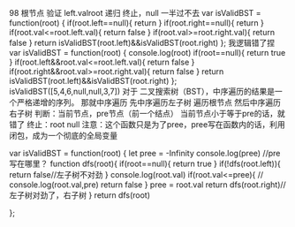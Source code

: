 98
根节点
验证
left.val<root
right.val>root
递归
终止，null
一半过不去
var isValidBST = function(root) {
    if(root.left==null){
        return
    }
    if(root.right==null){
        return
    }
    if(root.val<=root.left.val){
        return false
    }
    if(root.val>=root.right.val){
        return false
    }
    return isValidBST(root.left)&&isValidBST(root.right)
};
我逻辑错了捏
var isValidBST = function(root) {
    console.log(root)
    if(root==null){
        return true
    }
    if(root.left&&root.val<=root.left.val){
        return false
    }
    if(root.right&&root.val>=root.right.val){
        return false
    }
    return isValidBST(root.left)&&isValidBST(root.right)
};
isValidBST([5,4,6,null,null,3,7])
对于 二叉搜索树（BST），中序遍历的结果是一个严格递增的序列。
那就中序遍历
先中序遍历左子树
遍历根节点
然后中序遍历右子树
判断：当前节点，pre节点（前一个结点）
当前节点小于等于pre的话，就错了
终止：root null
注意：这个函数只是为了pree，pree写在函数内的话，利用闭包，成为一个彻底的全局变量

var isValidBST = function(root) {
    let pree = -Infinity
    console.log(pree)
    //pre写在哪里？
    function dfs(root){
        if(root==null){
            return true
        }
        if(!dfs(root.left)){
            return false//左子树不对劲
        }
        console.log(root.val)
        if(root.val<=pree){
            // console.log(root.val,pre)
            return false
        }
        pree = root.val
        return dfs(root.right)//左子树对劲了，右子树
    }
    return dfs(root)
   


};

